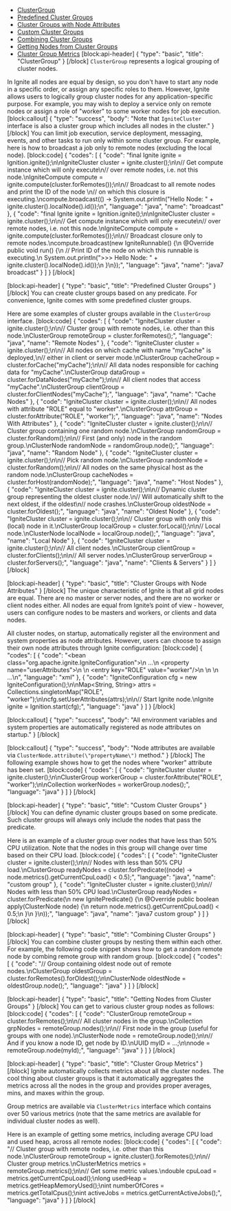 * [ClusterGroup](doc:cluster-groups#cluster-group)
* [Predefined Cluster Groups](doc:cluster-groups#predefined-cluster-groups)
* [Cluster Groups with Node Attributes](doc:cluster-groups#cluster-groups-with-node-attributes)
* [Custom Cluster Groups](doc:cluster-groups#custom-cluster-groups)
* [Combining Cluster Groups](doc:cluster-groups#combining-cluster-groups)
* [Getting Nodes from Cluster Groups](doc:cluster-groups#getting-nodes-from-cluster-groups)
* [Cluster Group Metrics](doc:cluster-groups#getting-nodes-from-cluster-groups)
[block:api-header]
{
  "type": "basic",
  "title": "ClusterGroup"
}
[/block]
`ClusterGroup` represents a logical grouping of cluster nodes. 

In Ignite all nodes are equal by design, so you don't have to start any node in a specific order, or assign any specific roles to them. However, Ignite allows users to logically group cluster nodes for any application-specific purpose. For example, you may wish to deploy a service only on remote nodes or assign a role of "worker" to some worker nodes for job execution.
[block:callout]
{
  "type": "success",
  "body": "Note that `IgniteCluster` interface is also a cluster group which includes all nodes in the cluster."
}
[/block]
You can limit job execution, service deployment, messaging, events, and other tasks to run only within some cluster group. For example, here is how to broadcast a job only to remote nodes (excluding the local node).
[block:code]
{
  "codes": [
    {
      "code": "final Ignite ignite = Ignition.ignite();\n\nIgniteCluster cluster = ignite.cluster();\n\n// Get compute instance which will only execute\n// over remote nodes, i.e. not this node.\nIgniteCompute compute = ignite.compute(cluster.forRemotes());\n\n// Broadcast to all remote nodes and print the ID of the node \n// on which this closure is executing.\ncompute.broadcast(() -> System.out.println(\"Hello Node: \" + ignite.cluster().localNode().id());\n",
      "language": "java",
      "name": "broadcast"
    },
    {
      "code": "final Ignite ignite = Ignition.ignite();\n\nIgniteCluster cluster = ignite.cluster();\n\n// Get compute instance which will only execute\n// over remote nodes, i.e. not this node.\nIgniteCompute compute = ignite.compute(cluster.forRemotes());\n\n// Broadcast closure only to remote nodes.\ncompute.broadcast(new IgniteRunnable() {\n    @Override public void run() {\n        // Print ID of the node on which this runnable is executing.\n        System.out.println(\">>> Hello Node: \" + ignite.cluster().localNode().id());\n    }\n});",
      "language": "java",
      "name": "java7 broadcast"
    }
  ]
}
[/block]

[block:api-header]
{
  "type": "basic",
  "title": "Predefined Cluster Groups"
}
[/block]
You can create cluster groups based on any predicate. For convenience, Ignite comes with some predefined cluster groups.

Here are some examples of cluster groups available in the `ClusterGroup` interface.
[block:code]
{
  "codes": [
    {
      "code": "IgniteCluster cluster = ignite.cluster();\n\n// Cluster group with remote nodes, i.e. other than this node.\nClusterGroup remoteGroup = cluster.forRemotes();",
      "language": "java",
      "name": "Remote Nodes"
    },
    {
      "code": "IgniteCluster cluster = ignite.cluster();\n\n// All nodes on which cache with name \"myCache\" is deployed,\n// either in client or server mode.\nClusterGroup cacheGroup = cluster.forCache(\"myCache\");\n\n// All data nodes responsible for caching data for \"myCache\".\nClusterGroup dataGroup = cluster.forDataNodes(\"myCache\");\n\n// All client nodes that access \"myCache\".\nClusterGroup clientGroup = cluster.forClientNodes(\"myCache\");",
      "language": "java",
      "name": "Cache Nodes"
    },
    {
      "code": "IgniteCluster cluster = ignite.cluster();\n\n// All nodes with attribute \"ROLE\" equal to \"worker\".\nClusterGroup attrGroup = cluster.forAttribute(\"ROLE\", \"worker\");",
      "language": "java",
      "name": "Nodes With Attributes"
    },
    {
      "code": "IgniteCluster cluster = ignite.cluster();\n\n// Cluster group containing one random node.\nClusterGroup randomGroup = cluster.forRandom();\n\n// First (and only) node in the random group.\nClusterNode randomNode = randomGroup.node();",
      "language": "java",
      "name": "Random Node"
    },
    {
      "code": "IgniteCluster cluster = ignite.cluster();\n\n// Pick random node.\nClusterGroup randomNode = cluster.forRandom();\n\n// All nodes on the same physical host as the random node.\nClusterGroup cacheNodes = cluster.forHost(randomNode);",
      "language": "java",
      "name": "Host Nodes"
    },
    {
      "code": "IgniteCluster cluster = ignite.cluster();\n\n// Dynamic cluster group representing the oldest cluster node.\n// Will automatically shift to the next oldest, if the oldest\n// node crashes.\nClusterGroup oldestNode = cluster.forOldest();",
      "language": "java",
      "name": "Oldest Node"
    },
    {
      "code": "IgniteCluster cluster = ignite.cluster();\n\n// Cluster group with only this (local) node in it.\nClusterGroup localGroup = cluster.forLocal();\n\n// Local node.\nClusterNode localNode = localGroup.node();",
      "language": "java",
      "name": "Local Node"
    },
    {
      "code": "IgniteCluster cluster = ignite.cluster();\n\n// All client nodes.\nClusterGroup clientGroup = cluster.forClients();\n\n// All server nodes.\nClusterGroup serverGroup = cluster.forServers();",
      "language": "java",
      "name": "Clients & Servers"
    }
  ]
}
[/block]

[block:api-header]
{
  "type": "basic",
  "title": "Cluster Groups with Node Attributes"
}
[/block]
The unique characteristic of Ignite is that all grid nodes are equal. There are no master or server nodes, and there are no worker or client nodes either. All nodes are equal from Ignite’s point of view - however, users can configure nodes to be masters and workers, or clients and data nodes. 

All cluster nodes, on startup, automatically register all the environment and system properties as node attributes. However, users can choose to assign their own node attributes through Ignite configuration:
[block:code]
{
  "codes": [
    {
      "code": "<bean class=\"org.apache.ignite.IgniteConfiguration\">\n    ...\n    <property name=\"userAttributes\">\n        <map>\n            <entry key=\"ROLE\" value=\"worker\"/>\n        </map>\n    </property>\n    ...\n</bean>",
      "language": "xml"
    },
    {
      "code": "IgniteConfiguration cfg = new IgniteConfiguration();\n\nMap<String, String> attrs = Collections.singletonMap(\"ROLE\", \"worker\");\n\ncfg.setUserAttributes(attrs);\n\n// Start Ignite node.\nIgnite ignite = Ignition.start(cfg);",
      "language": "java"
    }
  ]
}
[/block]

[block:callout]
{
  "type": "success",
  "body": "All environment variables and system properties are automatically registered as node attributes on startup."
}
[/block]

[block:callout]
{
  "type": "success",
  "body": "Node attributes are available via `ClusterNode.attribute(\"propertyName\")` method."
}
[/block]
The following example shows how to get the nodes where "worker" attribute has been set.
[block:code]
{
  "codes": [
    {
      "code": "IgniteCluster cluster = ignite.cluster();\n\nClusterGroup workerGroup = cluster.forAttribute(\"ROLE\", \"worker\");\n\nCollection<GridNode> workerNodes = workerGroup.nodes();",
      "language": "java"
    }
  ]
}
[/block]

[block:api-header]
{
  "type": "basic",
  "title": "Custom Cluster Groups"
}
[/block]
You can define dynamic cluster groups based on some predicate. Such cluster groups will always only include the nodes that pass the predicate.

Here is an example of a cluster group over nodes that have less than 50% CPU utilization. Note that the nodes in this group will change over time based on their CPU load.
[block:code]
{
  "codes": [
    {
      "code": "IgniteCluster cluster = ignite.cluster();\n\n// Nodes with less than 50% CPU load.\nClusterGroup readyNodes = cluster.forPredicate((node) -> node.metrics().getCurrentCpuLoad() < 0.5);",
      "language": "java",
      "name": "custom group"
    },
    {
      "code": "IgniteCluster cluster = ignite.cluster();\n\n// Nodes with less than 50% CPU load.\nClusterGroup readyNodes = cluster.forPredicate(\n    new IgnitePredicate<ClusterNode>() {\n        @Override public boolean apply(ClusterNode node) {\n            return node.metrics().getCurrentCpuLoad() < 0.5;\n        }\n    }\n));",
      "language": "java",
      "name": "java7 custom group"
    }
  ]
}
[/block]

[block:api-header]
{
  "type": "basic",
  "title": "Combining Cluster Groups"
}
[/block]
You can combine cluster groups by nesting them within each other. For example, the following code snippet shows how to get a random remote node by combing remote group with random group.
[block:code]
{
  "codes": [
    {
      "code": "// Group containing oldest node out of remote nodes.\nClusterGroup oldestGroup = cluster.forRemotes().forOldest();\n\nClusterNode oldestNode = oldestGroup.node();",
      "language": "java"
    }
  ]
}
[/block]

[block:api-header]
{
  "type": "basic",
  "title": "Getting Nodes from Cluster Groups"
}
[/block]
You can get to various cluster group nodes as follows:
[block:code]
{
  "codes": [
    {
      "code": "ClusterGroup remoteGroup = cluster.forRemotes();\n\n// All cluster nodes in the group.\nCollection<ClusterNode> grpNodes = remoteGroup.nodes();\n\n// First node in the group (useful for groups with one node).\nClusterNode node = remoteGroup.node();\n\n// And if you know a node ID, get node by ID.\nUUID myID = ...;\n\nnode = remoteGroup.node(myId);",
      "language": "java"
    }
  ]
}
[/block]

[block:api-header]
{
  "type": "basic",
  "title": "Cluster Group Metrics"
}
[/block]
Ignite automatically collects metrics about all the cluster nodes. The cool thing about cluster groups is that it automatically aggregates the metrics across all the nodes in the group and provides proper averages, mins, and maxes within the group.

Group metrics are available via `ClusterMetrics` interface which contains over 50 various metrics (note that the same metrics are available for individual cluster nodes as well).

Here is an example of getting some metrics, including average CPU load and used heap, across all remote nodes:
[block:code]
{
  "codes": [
    {
      "code": "// Cluster group with remote nodes, i.e. other than this node.\nClusterGroup remoteGroup = ignite.cluster().forRemotes();\n\n// Cluster group metrics.\nClusterMetrics metrics = remoteGroup.metrics();\n\n// Get some metric values.\ndouble cpuLoad = metrics.getCurrentCpuLoad();\nlong usedHeap = metrics.getHeapMemoryUsed();\nint numberOfCores = metrics.getTotalCpus();\nint activeJobs = metrics.getCurrentActiveJobs();",
      "language": "java"
    }
  ]
}
[/block]